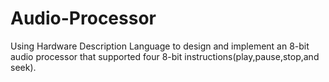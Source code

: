 # Audio-Processor
Using Hardware Description Language to design and implement an 8-bit audio processor that supported four 8-bit instructions(play,pause,stop,and seek).
